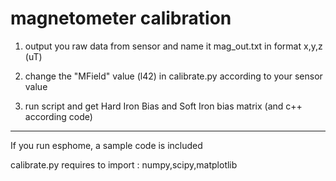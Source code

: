 # magnetometer calibration

1) output you raw data from sensor and name it mag_out.txt in format x,y,z (uT)

2) change the "MField" value (l42) in calibrate.py according to your sensor value

3) run script and get Hard Iron Bias and Soft Iron bias matrix (and c++ according code)

---
If you run esphome, a sample code is included

calibrate.py requires to import : numpy,scipy,matplotlib
